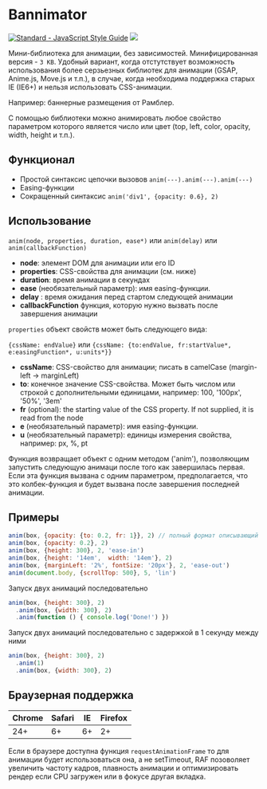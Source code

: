 # Bannimator

[![Standard - JavaScript Style Guide](https://img.shields.io/badge/code_style-standard-brightgreen.svg)](https://standardjs.com)
![](http://img.badgesize.io/bonoagency/bannimator/blob/master/anim.min.js.svg?style=flat&color=18FF92)

Мини-библиотека для анимации, без зависимостей. Минифицированная версия - `3 KB`. Удобный вариант, когда отстутствует возможность использования более серзьезных библиотек для анимации (GSAP, Anime.js, Move.js и т.п.), в случае, когда необходима поддержка старых IE (IE6+) и нельзя использовать CSS-анимации.

Например: баннерные размещения от Рамблер.

С помощью библиотеки можно анимировать любое свойство параметром которого является число или цвет (top, left, color, opacity, width, height и т.п.).

## Функционал

- Простой синтаксис цепочки вызовов `anim(---).anim(---).anim(---)`
- Easing-функции
- Сокращенный синтаксис `anim('div1', {opacity: 0.6}, 2)`

## Использование

`anim(node, properties, duration, ease*)` или `anim(delay)` или `anim(callbackFunction)`

- **node**: элемент DOM для анимации или его ID
- **properties**: CSS-свойства для анимации (см. ниже)
- **duration**: время анимации в секундах
- **ease** (необязательный параметр): имя easing-функции.
- **delay** : время ожидания перед стартом следующей анимации
- **callbackFunction** функция, которую нужно вызвать после завершения анимации

`properties` объект свойств может быть следующего вида:

`{cssName: endValue}` или `{cssName: {to:endValue, fr:startValue*, e:easingFunction*, u:units*}}`

- **cssName**: CSS-свойство для анимации; писать в camelCase (margin-left -> marginLeft)
- **to**: конечное значение CSS-свойства. Может быть числом или строкой с дополнительными единицами, например: 100, '100px', '50%', '3em'
- **fr** (optional): the starting value of the CSS property. If not supplied, it is read from the node
- **e** (необязательный параметр): имя easing-функции.
- **u** (необязательный параметр): единицы измерения свойства, например: px, %, pt

Функция возвращает объект с одним методом ('anim'), позволяющим запустить следующую анимаци после того как завершилась первая. Если эта функция вызвана с одним параметром, предполагается, что это колбек-функция и будет вызвана после завершения последней анимации.

## Примеры

```javascript
anim(box, {opacity: {to: 0.2, fr: 1}}, 2) // полный формат описывающий изменение свойства 'от-до'
anim(box, {opacity: 0.2}, 2)
anim(box, {height: 300}, 2, 'ease-in')
anim(box, {height: '14em',  width: '14em'}, 2)
anim(box, {marginLeft: '2%', fontSize: '20px'}, 2, 'ease-out')
anim(document.body, {scrollTop: 500}, 5, 'lin')
```

Запуск двух анимаций последовательно

```javascript
anim(box, {height: 300}, 2)
  .anim(box, {width: 300}, 2)
  .anim(function () { console.log('Done!') })
```

Запуск двух анимаций последовательно с задержкой в 1 секунду между ними

```javascript
anim(box, {height: 300}, 2)
  .anim(1)
  .anim(box, {width: 300}, 2)
```

## Браузерная поддержка

| Chrome | Safari | IE  | Firefox |
| --- | --- | --- | --- |
| 24+ | 6+ | 6+ | 2+ |

Если в браузере доступна функция `requestAnimationFrame` то для анимации будет использоваться она, а не setTimeout, RAF позоволяет увеличить частоту кадров, плавность анимации и оптимизировать рендер если CPU загружен или в фокусе другая вкладка.
